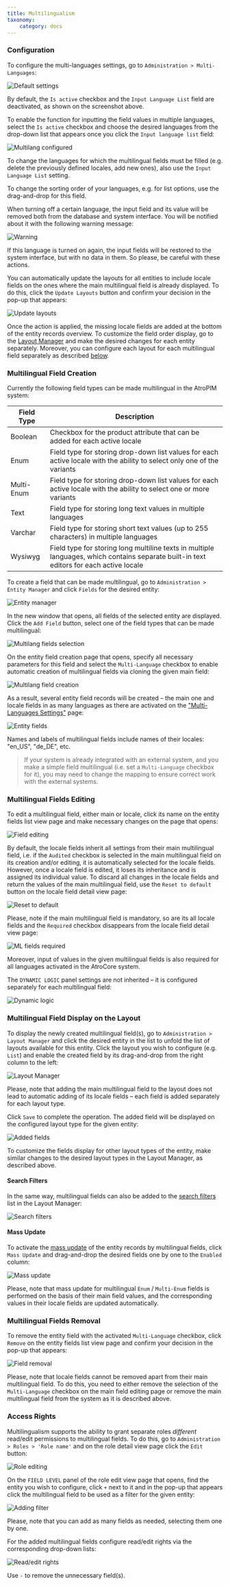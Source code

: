 ```yaml
---
title: Multilingualism
taxonomy:
    category: docs
---
```


### Configuration 

To configure the multi-languages settings, go to `Administration > Multi-Languages`:

![Default settings](./_assets/default-settings.jpg)

By default, the `Is active` checkbox and the `Input Language List` field are deactivated, as shown on the screenshot above.

To enable the function for inputting the field values in multiple languages, select the `Is active` checkbox and choose the desired languages from the drop-down list that appears once you click the `Input language list` field:

![Multilang configured](./_assets/multilang-configured.jpg)

To change the languages for which the multilingual fields must be filled (e.g. delete the previously defined locales, add new ones), also use the `Input Language List` setting.

To change the sorting order of your languages, e.g. for list options, use the drag-and-drop for this field. 

When turning off a certain language, the input field and its value will be removed both from the database and system interface. You will be notified about it with the following warning message:

![Warning](./_assets/warning.jpg)

If this language is turned on again, the input fields will be restored to the system interface, but with no data in them. So please, be careful with these actions.

You can automatically update the layouts for all entities to include locale fields on the ones where the main multilingual field is already displayed. To do this, click the `Update Layouts` button and confirm your decision in the pop-up that appears:

![Update layouts](./_assets/update-layouts.jpg)

Once the action is applied, the missing locale fields are added at the bottom of the entity records overview. To customize the field order display, go to the [Layout Manager](#multilingual-field-display-on-the-layout) and make the desired changes for each entity separately. Moreover, you can configure each layout for each multilingual field separately as described [below](#multilingual-field-display-on-the-layout).

### Multilingual Field Creation 

Currently the following field types can be made multilingual in the AtroPIM system:

| **Field Type** | **Description**                                           |
|----------------|-----------------------------------------------------------|
| Boolean        | Checkbox for the product attribute that can be added for each active locale                                                                   |
| Enum           | Field type for storing drop-down list values for each active locale with the ability to select only one of the variants                        |
| Multi-Enum     | Field type for storing drop-down list values for each active locale with the ability to select one or more variants                            |
| Text           | Field type for storing long text values in multiple languages    |
| Varchar        | Field type for storing short text values (up to 255 characters) in multiple languages                                                         |
| Wysiwyg        | Field type for storing long multiline texts in multiple languages, which contains separate built-in text editors for each active locale |

To create a field that can be made multilingual, go to `Administration > Entity Manager` and click `Fields` for the desired entity:

![Entity manager](./_assets/entity-mngr-fields.jpg)

In the new window that opens, all fields of the selected entity are displayed. Click the `Add Field` button, select one of the field types that can be made multilingual:

![Multilang fields selection](./_assets/multilang-fields-select.jpg)

On the entity field creation page that opens, specify all necessary parameters for this field and select the `Multi-Language` checkbox to enable automatic creation of multilingual fields via cloning the given main field:

![Multilang field creation](./_assets/multilang-field-creation.jpg)

As a result, several entity field records will be created – the main one and locale fields in as many languages as there are activated on the ["Multi-Languages Settings"](#module-configuration) page:

![Entity fields](./_assets/entity-fields.jpg)

Names and labels of multilingual fields include names of their locales: "en_US", "de_DE", etc.

> If your system is already integrated with an external system, and you make a simple field multilingual (i.e. set a `Multi-Language` checkbox for it), you may need to change the mapping to ensure correct work with the external systems.

### Multilingual Fields Editing

To edit a multilingual field, either main or locale, click its name on the entity fields list view page and make necessary changes on the page that opens:

![Field editing](./_assets/field-editing.jpg)

By default, the locale fields inherit all settings from their main multilingual field, i.e. if the `Audited` checkbox is selected in the main multilingual field on its creation and/or editing, it is automatically selected for the locale fields. However, once a locale field is edited, it loses its inheritance and is assigned its individual value. To discard all changes in the locale fields and return the values of the main multilingual field, use the `Reset to default` button on the locale field detail view page:

![Reset to default](./_assets/reset-to-default.jpg)

Please, note if the main multilingual field is mandatory, so are its all locale fields and the `Required` checkbox disappears from the locale field detail view page:

![ML fields required](./_assets/ml-fields-required.jpg)

Moreover, input of values in the given multilingual fields is also required for all languages activated in the AtroCore system.

The	`DYNAMIC LOGIC` panel settings are not inherited – it is configured separately for each multilingual field:

![Dynamic logic](./_assets/dynamic-logic.jpg)

### Multilingual Field Display on the Layout

To display the newly created multilingual field(s), go to `Administration > Layout Manager` and click the desired entity in the list to unfold the list of layouts available for this entity. Click the layout you wish to configure (e.g. `List`) and enable the created field by its drag-and-drop from the right column to the left:

![Layout Manager](./_assets/layout-mngr-multilang.jpg)

Please, note that adding the main multilingual field to the layout does not lead to automatic adding of its locale fields – each field is added separately for each layout type.  

Click `Save` to complete the operation. The added field will be displayed on the configured layout type for the given entity:

![Added fields](./_assets/added-fields.jpg)

To customize the fields display for other layout types of the entity, make similar changes to the desired layout types in the Layout Manager, as described above. 

#### Search Filters

In the same way, multilingual fields can also be added to the [search filters](../user-guide/search-and-filtering.md) list in the Layout Manager:

![Search filters](./_assets/search-filters.jpg)

#### Mass Update

To activate the [mass update](../user-guide/views-and-panels.md#mass-actions) of the entity records by multilingual fields, click `Mass Update` and drag-and-drop the desired fields one by one to the `Enabled` column:

![Mass update](./_assets/mass-update.jpg)

Please, note that mass update for multilingual `Enum` / `Multi-Enum` fields is performed on the basis of their main field values, and the corresponding values in their locale fields  are updated automatically.

### Multilingual Fields Removal

To remove the entity field with the activated `Multi-Language` checkbox, click `Remove` on the entity fields list view page and confirm your decision in the pop-up that appears:

![Field removal](./_assets/ml-field-remove.jpg)

Please, note that locale fields cannot be removed apart from their main multilingual field. To do this, you need to either remove the selection of the `Multi-Language` checkbox on the main field editing page or remove the main multilingual field from the system as it is described above. 
 
### Access Rights

Multilingualism supports the ability to grant separate roles *different* read/edit permissions to multilingual fields. To do this, go to `Administration > Roles > 'Role name'` and on the role detail view page click the `Edit` button:

![Role editing](./_assets/role-edit.jpg)  

On the `FIELD LEVEL` panel of the role edit view page that opens, find the entity you wish to configure, click `+` next to it and in the pop-up that appears click the multilingual field to be used as a filter for the given entity:

![Adding filter](./_assets/adding-filter.jpg)

Please, note that you can add as many fields as needed, selecting them one by one.

For the added multilingual fields configure read/edit rights via the corresponding drop-down lists:

![Read/edit rights](./_assets/read-edit-rights.jpg)

Use `-` to remove the unnecessary field(s).

